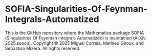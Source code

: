 # SOFIA-Singularities-Of-Feynman-Integrals-Automatized
This is the GitHub repository where the Mathematica package SOFIA (Singularities Of Feynman Integrals Automatized) is maintained (ArXiv: 2025.sooon). Copyright © 2025 Miguel Correia, Mathieu Giroux, and Sebastian Mizera. All rights reserved.
